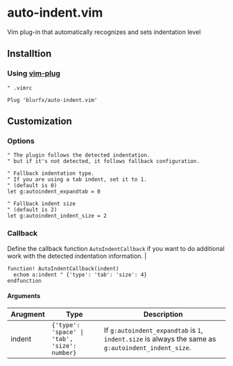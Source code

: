 # auto-indent.vim
Vim plug-in that automatically recognizes and sets indentation level

## Installtion

### Using [vim-plug](https://github.com/junegunn/vim-plug)

```vim
" .vimrc

Plug 'blurfx/auto-indent.vim'
```

## Customization

### Options

```vim
" The plugin follows the detected indentation.
" but if it's not detected, it follows fallback configuration.

" Fallback indentation type.
" If you are using a tab indent, set it to 1.
" (default is 0)
let g:autoindent_expandtab = 0

" Fallback indent size
" (default is 2)
let g:autoindent_indent_size = 2
```

### Callback

Define the callback function `AutoIndentCallback` if you want to do additional work with the detected indentation information.
                                                                            |
```vim
function! AutoIndentCallback(indent)
  echom a:indent " {'type': 'tab': 'size': 4}
endfunction
```

#### Arguments
| Arugment | Type    | Description |
|----------|---------|-------------|
| indent   | `{'type': 'space' \| 'tab', 'size': number}` | If `g:autoindent_expandtab` is `1`, `indent.size` is always the same as `g:autoindent_indent_size`. |

